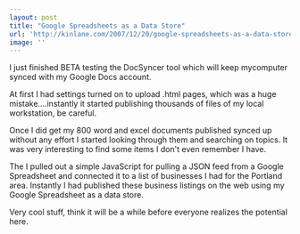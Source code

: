 ```yaml
---
layout: post
title: "Google Spreadsheets as a Data Store"
url: 'http://kinlane.com/2007/12/20/google-spreadsheets-as-a-data-store/'
image: ''
---
```


I just finished BETA testing the DocSyncer tool which will keep mycomputer synced with my Google Docs account.

At first I had settings turned on to upload .html pages, which was a huge mistake....instantly it started publishing thousands of files of my local workstation, be careful.

Once I did get my 800 word and excel documents published synced up without any effort I started looking through them and searching on topics. It was very interesting to find some items I don't even remember I have.

The I pulled out a simple JavaScript for pulling a JSON feed from a Google Spreadsheet and connected it to a list of businesses I had for the Portland area. Instantly I had published these business listings on the web using my Google Spreadsheet as a data store.

Very cool stuff, think it will be a while before everyone realizes the potential here.